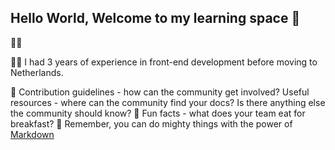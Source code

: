 ## Hello World, Welcome to my learning space 👋

👩‍💻 

🙋‍♀️ I had 3 years of experience in front-end development before moving to Netherlands. 




🌈 Contribution guidelines - how can the community get involved?
 Useful resources - where can the community find your docs? Is there anything else the community should know?
🍿 Fun facts - what does your team eat for breakfast?
🧙 Remember, you can do mighty things with the power of [Markdown](https://docs.github.com/github/writing-on-github/getting-started-with-writing-and-formatting-on-github/basic-writing-and-formatting-syntax)

